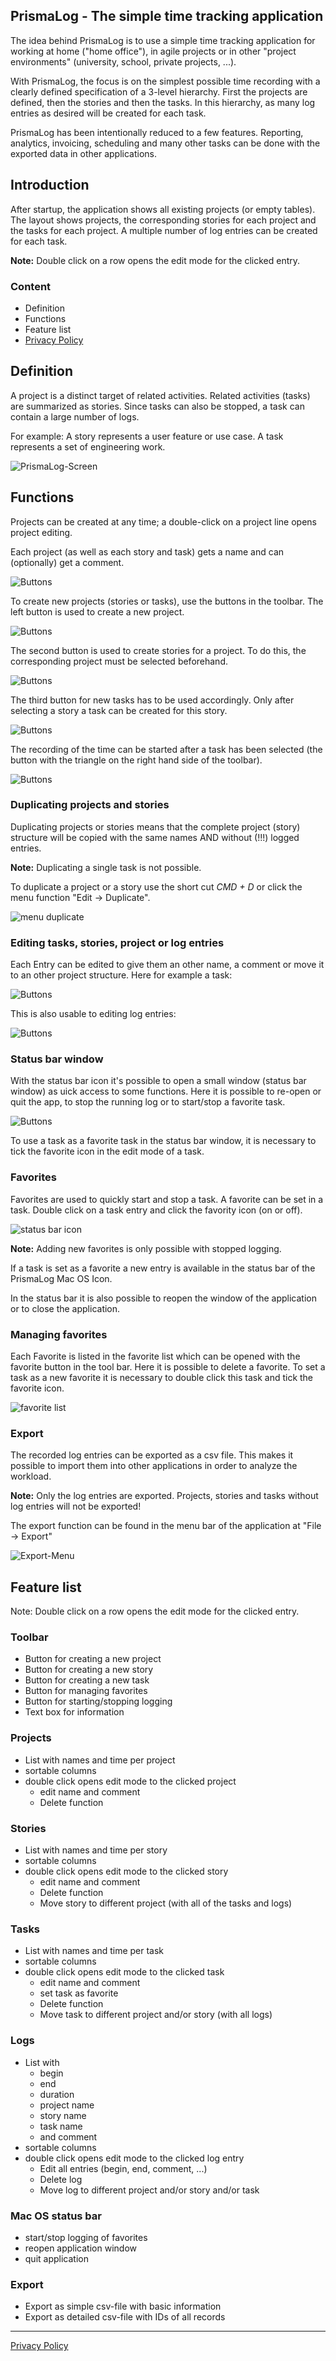 PrismaLog - The simple time tracking application
------------------------------------------------

The idea behind PrismaLog is to use a simple time tracking application for working at home ("home office"), in agile projects or in other "project environments" (university, school, private projects, ...).

With PrismaLog, the focus is on the simplest possible time recording with a clearly defined specification of a 3-level hierarchy. First the projects are defined, then the stories and then the tasks. In this hierarchy, as many log entries as desired will be created for each task.

PrismaLog has been intentionally reduced to a few features. Reporting, analytics, invoicing, scheduling and many other tasks can be done with the exported data in other applications.

Introduction
------------

After startup, the application shows all existing projects (or empty tables). The layout shows projects, the corresponding stories for each project and the tasks for each project. A multiple number of log entries can be created for each task.

<div class="extended-markdown tip border rounded-1 mb-4 p-3 border-blue bg-blue-light f5">
<Strong>Note:</Strong> Double click on a row opens the edit mode for the clicked entry.
</div>

### Content

- Definition
- Functions
- Feature list
- [Privacy Policy](privacy_policy.md)

Definition
----------

A project is a distinct target of related activities. Related activities (tasks) are summarized as stories. Since tasks can also be stopped, a task can contain a large number of logs.

For example: A story represents a user feature or use case. A task represents a set of engineering work.

![PrismaLog-Screen](img/01.png)

Functions
---------

Projects can be created at any time; a double-click on a project line opens project editing.

Each project (as well as each story and task) gets a name and can (optionally) get a comment.

![Buttons](img/17.png)

To create new projects (stories or tasks), use the buttons in the toolbar. The left button is used to create a new project.

![Buttons](img/PrismaLog-Tutorial-1-Create-Project.gif)

The second button is used to create stories for a project. To do this, the corresponding project must be selected beforehand.

![Buttons](img/PrismaLog-Tutorial-2-Create-Story.gif)

The third button for new tasks has to be used accordingly. Only after selecting a story a task can be created for this story.

![Buttons](img/PrismaLog-Tutorial-3-Create-Task.gif)

The recording of the time can be started after a task has been selected (the button with the triangle on the right hand side of the toolbar).

![Buttons](img/PrismaLog-Tutorial-4-StartStopLog.gif)

### Duplicating projects and stories

Duplicating projects or stories means that the complete project (story) structure will be copied with the same names AND without (!!!) logged entries.

<div class="extended-markdown tip border rounded-1 mb-4 p-3 border-red bg-red-light f5">
<Strong>Note:</Strong> Duplicating a single task is not possible.
</div>

To duplicate a project or a story use the short cut *CMD + D* or click the menu function "Edit -> Duplicate".

![menu duplicate](img/Duplicate-click.png)

### Editing tasks, stories, project or log entries

Each Entry can be edited to give them an other name, a comment or move it to an other project structure. Here for example a task:

![Buttons](img/PrismaLog-Tutorial-5-EditMoveTask.gif)

This is also usable to editing log entries:

![Buttons](img/PrismaLog-Tutorial-6-EditMoveLog.gif)

### Status bar window

With the status bar icon it's possible to open a small window (status bar window) as uick access to some functions. Here it is possible to re-open or quit the app, to stop the running log or to start/stop a favorite task.

![Buttons](img/PrismaLog-Tutorial-7-StatusBarWindow.gif)

To use a task as a favorite task in the status bar window, it is necessary to tick the favorite icon in the edit mode of a task.

### Favorites

Favorites are used to quickly start and stop a task. A favorite can be set in a task. Double click on a task entry and click the favority icon (on or off).

![status bar icon](img/PrismaLog-Tutorial-8-SetFavorite.gif)

<div class="extended-markdown tip border rounded-1 mb-4 p-3 border-red bg-red-light f5">
<Strong>Note:</Strong> Adding new favorites is only possible with stopped logging. 
</div>

If a task is set as a favorite a new entry is available in the status bar of the PrismaLog Mac OS Icon.

In the status bar it is also possible to reopen the window of the application or to close the application.

### Managing favorites

Each Favorite is listed in the favorite list which can be opened with the favorite button in the tool bar. Here it is possible to delete a favorite. To set a task as a new favorite it is necessary to double click this task and tick the favorite icon.

![favorite list](img/Favorites-List.png)

### Export

The recorded log entries can be exported as a csv file. This makes it possible to import them into other applications in order to analyze the workload.

<div class="extended-markdown tip border rounded-1 mb-4 p-3 border-red bg-red-light f5">
<Strong>Note:</Strong> Only the log entries are exported. Projects, stories and tasks without log entries will not be exported!
</div>

The export function can be found in the menu bar of the application at "File -> Export"

![Export-Menu](img/PrismaLog-Tutorial-9-Export.gif)

Feature list
------------

Note: Double click on a row opens the edit mode for the clicked entry.

### Toolbar

- Button for creating a new project
- Button for creating a new story
- Button for creating a new task
- Button for managing favorites
- Button for starting/stopping logging
- Text box for information

### Projects

- List with names and time per project
- sortable columns
- double click opens edit mode to the clicked project
	- edit name and comment
	- Delete function


### Stories

- List with names and time per story
- sortable columns
- double click opens edit mode to the clicked story
	- edit name and comment
	- Delete function
	- Move story to different project (with all of the tasks and logs)

### Tasks

- List with names and time per task
- sortable columns
- double click opens edit mode to the clicked task
	- edit name and comment
	- set task as favorite
	- Delete function
	- Move task to different project and/or story (with all logs)

### Logs

- List with
	- begin
	- end
	- duration
	- project name
	- story name
	- task name
	- and comment
- sortable columns
- double click opens edit mode to the clicked log entry
	- Edit all entries (begin, end, comment, ...)
	- Delete log
	- Move log to different project and/or story and/or task

### Mac OS status bar

- start/stop logging of favorites
- reopen application window
- quit application

### Export

- Export as simple csv-file with basic information
- Export as detailed csv-file with IDs of all records


- - -

[Privacy Policy](privacy_policy.md)